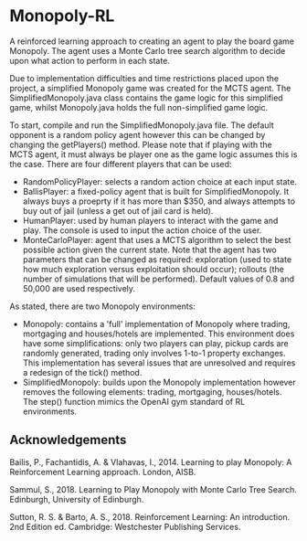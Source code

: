 # Monopoly-RL
A reinforced learning approach to creating an agent to play the board game Monopoly. The agent uses a Monte Carlo tree search algorithm to decide upon what action to perform in each state.

Due to implementation difficulties and time restrictions placed upon the project, a simplified Monopoly game was created for the MCTS agent. The SimplifiedMonopoly.java class contains the game logic for this simplified game, whilst Monopoly.java holds the full non-simplified game logic. 

To start, compile and run the SimplifiedMonopoly.java file. The default opponent is a random policy agent however this can be changed by changing the getPlayers() method. Please note that if playing with the MCTS agent, it must always be player one as the game logic assumes this is the case. 
There are four different players that can be used: 
*  RandomPolicyPlayer: selects a random action choice at each input state.
*  BallisPlayer: a fixed-policy agent that is built for SimplifiedMonopoly. It always buys a proeprty if it has more than $350, and always attempts to buy out of jail (unless a get out of jail card is held).
*  HumanPlayer: used by human players to interact with the game and play. The console is used to input the action choice of the user.
*  MonteCarloPlayer: agent that uses a MCTS algorithm to select the best possible action given the current state. Note that the agent has two parameters that can be changed as required: exploration (used to state how much exploration versus exploitation should occur); rollouts (the number of simulations that will be performed). Default values of 0.8 and 50,000 are used respectively.

As stated, there are two Monopoly environments:
* Monopoly: contains a 'full' implementation of Monopoly where trading, mortgaging and houses/hotels are implemented. This environment does have some simplifications: only two players can play, pickup cards are randomly generated, trading only involves 1-to-1 property exchanges. This implementation has several issues that are unresolved and requires a redesign of the tick() method.
* SimplifiedMonopoly: builds upon the Monopoly implementation however removes the following elements: trading, mortgaging, houses/hotels. The step() function mimics the OpenAI gym standard of RL environments.

 

## Acknowledgements
Bailis, P., Fachantidis, A. & Vlahavas, I., 2014. Learning to play Monopoly: A Reinforcement Learning approach. London, AISB.

Sammul, S., 2018. Learning to Play Monopoly with Monte Carlo Tree Search. Edinburgh, University of Edinburgh.

Sutton, R. S. & Barto, A. S., 2018. Reinforcement Learning: An introduction. 2nd Edition ed. Cambridge: Westchester Publishing Services.
